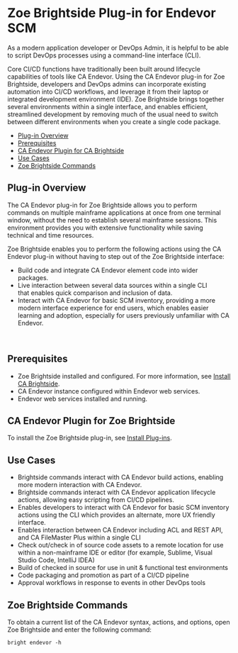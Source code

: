 # Zoe Brightside Plug-in for  Endevor SCM

As a modern application developer or DevOps Admin, it is helpful to be
able to script DevOps processes using a command-line interface (CLI).

Core CI/CD functions have traditionally been built around lifecycle
capabilities of tools like CA Endevor. Using the CA Endevor plug-in for
Zoe Brightside, developers and DevOps admins can incorporate existing
automation into CI/CD workflows, and leverage it from their laptop or
integrated development environment (IDE). Zoe Brightside brings together
several environments within a single interface, and enables efficient,
streamlined development by removing much of the usual need to switch
between different environments when you create a single code package.

  - [Plug-in
    Overview](#CABrightsidePlug-inforCAEndevorSCM-Plug-inOverview)
  - [Prerequisites](#CABrightsidePlug-inforCAEndevorSCM-Prerequisites)
  - [CA Endevor Plugin for CA
    Brightside](#CABrightsidePlug-inforCAEndevorSCM-CAEndevorPluginforCABrightside)
  - [Use Cases](#CABrightsidePlug-inforCAEndevorSCM-UseCases)
  - [Zoe Brightside
    Commands](#CABrightsidePlug-inforCAEndevorSCM-CABrightsideCommands)

## Plug-in Overview

The CA Endevor plug-in for Zoe Brightside allows you to perform commands
on multiple mainframe applications at once from one terminal window,
without the need to establish several mainframe sessions. This
environment provides you with extensive functionality while saving
technical and time resources.

Zoe Brightside enables you to perform the following actions using the CA
Endevor plug-in without having to step out of the Zoe Brightside
interface:

  - Build code and integrate CA Endevor element code into wider
    packages. 
  - Live interaction between several data sources within a single CLI
    that enables quick comparison and inclusion of data. 
  - Interact with CA Endevor for basic SCM inventory, providing a more
    modern interface experience for end users, which enables easier
    learning and adoption, especially for users previously unfamiliar
    with CA Endevor.

 

## Prerequisites

  - Zoe Brightside installed and configured. For more information,
    see [Install CA Brightside](https://docops.ca.com/display/CMFAAS10/Install+CA+Brightside).
  - CA Endevor instance configured within Endevor web services.
  - Endevor web services installed and running.

## CA Endevor Plugin for Zoe Brightside

To install the Zoe Brightside plug-in, see [Install
Plug-ins](https://docops.ca.com/display/CMFAAS10/Install+Plug-ins).

## Use Cases

  - Brightside commands interact with CA Endevor build actions, enabling more modern interaction
    with CA Endevor.</span><span style="color: rgb(0,0,0);"> </span>
  - Brightside commands interact
    with CA Endevor application lifecycle actions, allowing easy
    scripting from CI/CD
    pipelines.
  - Enables developers to interact
    with CA Endevor for basic SCM inventory actions using the CLI which
    provides an alternate, more UX friendly interface.</span>
  - Enables interaction between CA Endevor including ACL and REST API,
    and CA FileMaster Plus within a single
    CLI<span style="color: rgb(0,0,0);"> </span>
  - Check out/check in of source code assets to a remote location for
    use within a non-mainframe IDE or editor (for example, Sublime,
    Visual Studio Code, IntelliJ IDEA)
  - Build of checked in source for use in unit & functional test
    environments
  - Code packaging and promotion as part of a CI/CD pipeline
  - Approval workflows in response to events in other DevOps tools

## Zoe Brightside Commands

To obtain a current list of the CA Endevor syntax, actions, and options,
open Zoe Brightside and enter the following command:


``` 
bright endevor -h
```
